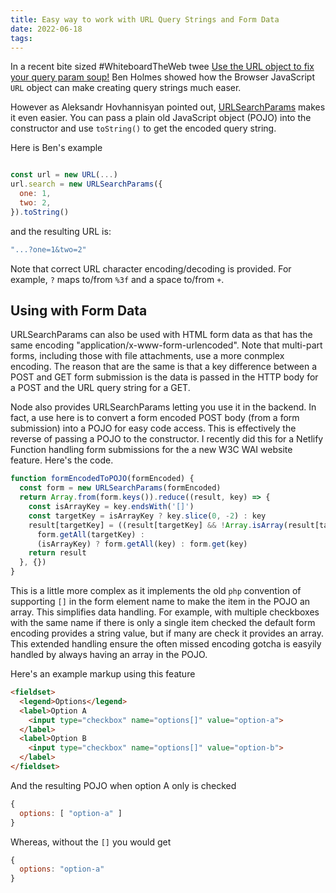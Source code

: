 ```yaml
---
title: Easy way to work with URL Query Strings and Form Data
date: 2022-06-18
tags:
---
```

In a recent bite sized #WhiteboardTheWeb twee [Use the URL object to fix your query param soup!](https://twitter.com/BHolmesDev/status/1537781446764535816) Ben Holmes showed how the Browser JavaScript `URL` object can make creating query strings much easer.

However as Aleksandr Hovhannisyan pointed out, [URLSearchParams](https://developer.mozilla.org/en-US/docs/Web/API/URLSearchParams) makes it even easier. You can pass a plain old JavaScript object (POJO) into the constructor and use `toString()` to get the encoded query string.

Here is Ben's example

```javascript

const url = new URL(...)
url.search = new URLSearchParams({
  one: 1,
  two: 2,
}).toString()

```

and the resulting URL is: 

``` javascript
"...?one=1&two=2"
```

Note that correct URL character encoding/decoding is provided. For example, `?` maps to/from `%3f` and a space to/from `+`.

## Using with Form Data

URLSearchParams can also be used with HTML form data as that has the same encoding "application/x-www-form-urlencoded". Note that multi-part forms, including those with file attachments, use a more conmplex encoding. The reason that are the same is that a key difference between a POST and GET form submission is the data is passed in the HTTP body for a POST and the URL query string for a GET.

Node also provides URLSearchParams letting you use it in the backend. In fact, a use here is to convert a form encoded POST body (from a form submission) into a POJO for easy code access. This is effectively the reverse of passing a POJO to the constructor. I recently did this for a Netlify Function handling form submissions for the a new W3C WAI website feature. Here's the code.

```javascript
function formEncodedToPOJO(formEncoded) {
  const form = new URLSearchParams(formEncoded)
  return Array.from(form.keys()).reduce((result, key) => {
    const isArrayKey = key.endsWith('[]')
    const targetKey = isArrayKey ? key.slice(0, -2) : key
    result[targetKey] = ((result[targetKey] && !Array.isArray(result[targetKey]))) ? // 2nd checkbox with this key
      form.getAll(targetKey) :
      (isArrayKey) ? form.getAll(key) : form.get(key)
    return result
  }, {})
}
```

This is a little more complex as it implements the old `php` convention of supporting `[]` in the form element name to make the item in the POJO an array. This simplifies data handling. For example, with multiple checkboxes with the same name if there is only a single item checked the default form encoding provides a string value, but if many are check it provides an array. This extended handling ensure the often missed encoding gotcha is easyily handled by always having an array in the POJO.

Here's an example markup using this feature

```html
<fieldset>
  <legend>Options</legend>
  <label>Option A
    <input type="checkbox" name="options[]" value="option-a">
  </label>
  <label>Option B
    <input type="checkbox" name="options[]" value="option-b">
  </label>
</fieldset>
```

And the resulting POJO when option A only is checked

```javascript
{
  options: [ "option-a" ]
}
```

Whereas, without the `[]` you would get

```javascript
{
  options: "option-a"
}
```
